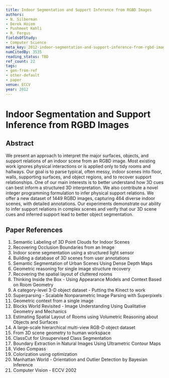 ```yaml
---
title: Indoor Segmentation and Support Inference from RGBD Images
authors:
- N. Silberman
- Derek Hoiem
- Pushmeet Kohli
- R. Fergus
fieldsOfStudy:
- Computer Science
meta_key: 2012-indoor-segmentation-and-support-inference-from-rgbd-images
numCitedBy: 3535
reading_status: TBD
ref_count: 22
tags:
- gen-from-ref
- other-default
- paper
venue: ECCV
year: 2012
---
```


# Indoor Segmentation and Support Inference from RGBD Images

## Abstract

We present an approach to interpret the major surfaces, objects, and support relations of an indoor scene from an RGBD image. Most existing work ignores physical interactions or is applied only to tidy rooms and hallways. Our goal is to parse typical, often messy, indoor scenes into floor, walls, supporting surfaces, and object regions, and to recover support relationships. One of our main interests is to better understand how 3D cues can best inform a structured 3D interpretation. We also contribute a novel integer programming formulation to infer physical support relations. We offer a new dataset of 1449 RGBD images, capturing 464 diverse indoor scenes, with detailed annotations. Our experiments demonstrate our ability to infer support relations in complex scenes and verify that our 3D scene cues and inferred support lead to better object segmentation.

## Paper References

1. Semantic Labeling of 3D Point Clouds for Indoor Scenes
2. Recovering Occlusion Boundaries from an Image
3. Indoor scene segmentation using a structured light sensor
4. Building a database of 3D scenes from user annotations
5. Semantic Segmentation of Urban Scenes Using Dense Depth Maps
6. Geometric reasoning for single image structure recovery
7. Recovering the spatial layout of cluttered rooms
8. Thinking Inside the Box - Using Appearance Models and Context Based on Room Geometry
9. A category-level 3-D object dataset - Putting the Kinect to work
10. Superparsing - Scalable Nonparametric Image Parsing with Superpixels
11. Geometric context from a single image
12. Blocks World Revisited - Image Understanding Using Qualitative Geometry and Mechanics
13. Estimating Spatial Layout of Rooms using Volumetric Reasoning about Objects and Surfaces
14. A large-scale hierarchical multi-view RGB-D object dataset
15. From 3D scene geometry to human workspace
16. ClassCut for Unsupervised Class Segmentation
17. Boundary Extraction in Natural Images Using Ultrametric Contour Maps
18. Video Compass
19. Colorization using optimization
20. Manhattan World - Orientation and Outlier Detection by Bayesian Inference
21. Computer Vision - ECCV 2002
